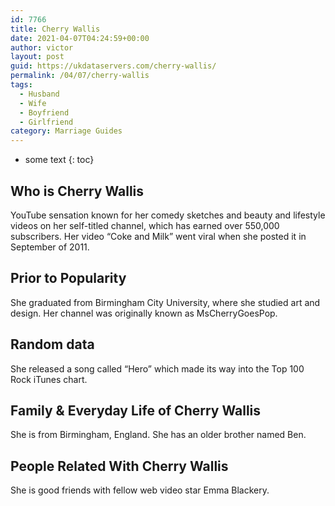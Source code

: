 ```yaml
---
id: 7766
title: Cherry Wallis
date: 2021-04-07T04:24:59+00:00
author: victor
layout: post
guid: https://ukdataservers.com/cherry-wallis/
permalink: /04/07/cherry-wallis
tags:
  - Husband
  - Wife
  - Boyfriend
  - Girlfriend
category: Marriage Guides
---
```


* some text
{: toc}


## Who is Cherry Wallis



YouTube sensation known for her comedy sketches and beauty and lifestyle videos on her self-titled channel, which has earned over 550,000 subscribers. Her video &#8220;Coke and Milk&#8221; went viral when she posted it in September of 2011.  

                
                
                
## Prior to Popularity



She graduated from Birmingham City University, where she studied art and design. Her channel was originally known as MsCherryGoesPop.

                
                
                
## Random data



She released a song called &#8220;Hero&#8221; which made its way into the Top 100 Rock iTunes chart. 

                
                
                
## Family & Everyday Life of Cherry Wallis



She is from Birmingham, England. She has an older brother named Ben. 

                
                
                
## People Related With Cherry Wallis



She is good friends with fellow web video star Emma Blackery. 

                
              
            
          
          
          